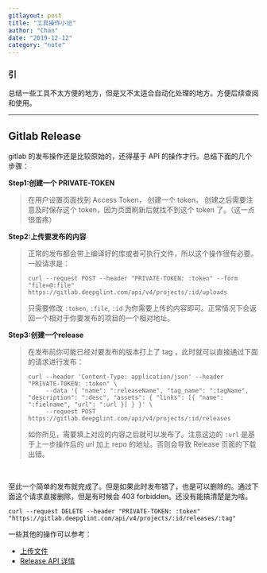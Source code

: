 ```yaml
---
gitlayout: post
title: "工具操作小记"
author: "Chan"
date: "2019-12-12"
category: "note"
---
```


### 引 

总结一些工具不太方便的地方，但是又不太适合自动化处理的地方。方便后续查阅和使用。

---

## Gitlab Release

gitlab 的发布操作还是比较原始的，还得基于 API 的操作才行。总结下面的几个步骤：

**Step1:创建一个 PRIVATE-TOKEN**

> 在用户设置页面找到 Access Token， 创建一个 token， 创建之后需要注意及时保存这个 token，因为页面刷新后就找不到这个 token 了。（这一点很蛋疼）

**Step2:上传要发布的内容**

> 正常的发布都会带上编译好的库或者可执行文件，所以这个操作很有必要。一般请求是：
>
> ```shell
> curl --request POST --header "PRIVATE-TOKEN: :token" --form "file=@:file" https://gitlab.deepglint.com/api/v4/projects/:id/uploads
> ```
>
> 只需要修改 `:token`, `:file`, `:id`  为你需要上传的内容即可。正常情况下会返回一个相对于你要发布的项目的一个相对地址。

**Step3:创建一个release**

> 在发布前你可能已经对要发布的版本打上了 tag ，此时就可以直接通过下面的请求进行发布：
>
> ```shell
> curl --header 'Content-Type: application/json' --header "PRIVATE-TOKEN: :token" \
>      --data '{ "name": ":releaseName", "tag_name": ":tagName", "description": ":desc", "assets": { "links": [{ "name": ":fielname", "url": ":url }] } }' \
>      --request POST https://gitlab.deepglint.com/api/v4/projects/:id/releases
> 
> ```
>
> 如你所见，需要填上对应的内容之后就可以发布了。注意这边的 `:url` 是基于上一步操作后的 url 加上 repo 的地址。否则会导致 Release 页面的下载出错。

​           

至此一个简单的发布就完成了。但是如果此时发布错了，也是可以删除的。通过下面这个请求直接删除，但是有时候会 403 forbidden。还没有能搞清楚是为啥。

```shell
curl --request DELETE --header "PRIVATE-TOKEN: :token" "https://gitlab.deepglint.com/api/v4/projects/:id/releases/:tag"
```



一些其他的操作可以参考：

+ [上传文件](https://docs.gitlab.com/ee/api/projects.html#upload-a-file)
+ [Release API 详情](https://docs.gitlab.com/ee/api/releases/index.html)
